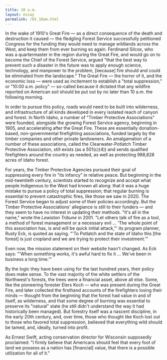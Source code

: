 ```yaml
---
title: 10 a.m.
layout: essay
permalink: /03_10am.html
---
```


In the wake of 1910's Great Fire — as a direct consequence of the death and destruction it caused — the fledgling Forest Service successfully petitioned Congress for the funding they would need to manage wildlands across the West, and keep them from ever burning so again. Ferdinand Silcox, who was a quartermaster in the region during the Great Fire, and would go on to become the Chief of the Forest Service, argued "that the best way to prevent such a disaster in the future was to apply enough science, technology, and manpower to the problem, [because] fire should and could be eliminated from the landscape." The Great Fire — the horror of it, and the economic loss — were used as incitement to establish a "total suppression," or "10:00 a.m. policy" — so-called because it dictated that any wildfire reported on American soil should be put out by no later than 10 a.m. the following morning.

In order to pursue this policy, roads would need to be built into wilderness, and infrastructure of all kinds developed in every isolated reach of canyon and forest. In North Idaho, a number of "Timber Protective Associations" were founded, alongside the growing Forest Service agency, beginning in 1905, and accelerating after the Great Fire. These are essentially donation-based, non-governmental firefighting associations, funded largely by the timber companies and other private landowners. An amalgamation of a number of these associations, called the Clearwater-Potlatch Timber Protective Association, still exists (as a 501(c)(4)) and sends qualified firefighters around the country as needed, as well as protecting 988,828 acres of Idaho forest. 

For years, the Timber Protective Agencies pursued their goal of suppressing every fire in "its infancy" in relative peace. But beginning in the mid-twentieth century, scientists started to recognize and accept what people Indigenous to the West had known all along: that it was a huge mistake to pursue a policy of total suppression; that regular burning is essential to prevent catastrophic fires, like those we saw in 2020. The Forest Service began to adjust some of their policies accordingly. But the Timber Protective Associations' allegiance is still to their funders — and they seem to have no interest in updating their methods. "It's all in the name," wrote the *Lewiston Tribune* in 2001. "Let others talk of fire as a tool, a method of forest management or a necessary evil … 'The whole point of this association has, is and will be quick initial attack,"' its program planner, Rusty Eck, is quoted as saying. "'To Potlatch and the state of Idaho this [the forest] is just cropland and we are trying to protect their investment.'" 

Even now, the mission statement on their website hasn't changed. As Eck says: "'When something works, it's awful hard to fix it … We've been in business a long time.'"

By the logic they have been using for the last hundred years, their policy does make sense. To the vast majority of the white settlers of the Northwest's forests, the trees were a financial asset, above all else. Some, like the pioneering forester Elers Koch — who was present during the Great Fire, and later collected the firsthand accounts of the firefighters losing their minds — thought from the beginning that the forest had value in and of itself, as wilderness, and that some degree of burning was essential to preserve its "natural" state (he still didn't understand the way it had historically been managed). But forestry itself was a nascent discipline, in the early 20th century, and, over time, those who thought like Koch lost out to those who favored total suppression, believed that everything wild should be tamed, and, ideally, turned into profit. 

As Ernest Swift, acting conservation director for Wisconsin supposedly proclaimed: "I firmly believe that Americans should feel that every foot of land we possess as a nation has [financial] value, that there is a possible utilization for all of it."
